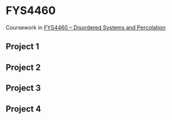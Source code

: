 # FYS4460
Coursework in [FYS4460 – Disordered Systems and Percolation](https://www.uio.no/studier/emner/matnat/fys/FYS4460/index-eng.html)

## Project 1
## Project 2
## Project 3
## Project 4
